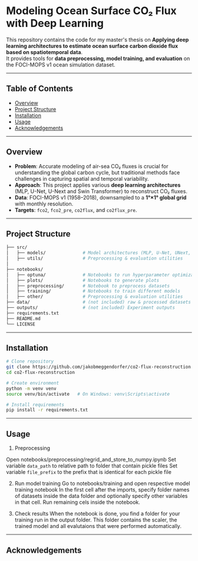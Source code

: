 # Modeling Ocean Surface CO₂ Flux with Deep Learning

This repository contains the code for my master's thesis on **Applying deep learning architectures to estimate ocean surface carbon dioxide flux based on spatiotemporal data**.  
It provides tools for **data preprocessing, model training, and evaluation** on the FOCI-MOPS v1 ocean simulation dataset.

---

## Table of Contents

- [Overview](#overview)
- [Project Structure](#project-structure)
- [Installation](#installation)
- [Usage](#-usage)
- [Acknowledgements](#-acknowledgements)

---

## Overview

- **Problem**: Accurate modeling of air-sea CO₂ fluxes is crucial for understanding the global carbon cycle, but traditional methods face challenges in capturing spatial and temporal variability.
- **Approach**: This project applies various **deep learning architectures** (MLP, U-Net, U-Next and Swin Transformer) to reconstruct CO₂ fluxes.
- **Data**: FOCI-MOPS v1 (1958–2018), downsampled to a **1°×1° global grid** with monthly resolution.
- **Targets**: `fco2`, `fco2_pre`, `co2flux`, and `co2flux_pre`.
---

## Project Structure

```bash
├── src/
│   ├── models/              # Model architectures (MLP, U-Net, UNext, SwinTransformer)
│   ├── utils/               # Preprocessing & evaluation utilities
│
├── notebooks/               
│   ├── optuna/              # Notebooks to run hyperparameter optimization
│   ├── plots/               # Notebooks to generate plots
│   ├── preprocessing/       # Notebook to preprocess datasets
│   ├── training/            # Notebooks to train different models
│   ├── other/               # Preprocessing & evaluation utilities
├── data/                    # (not included) raw & processed datasets
├── outputs/                 # (not included) Experiment outputs
├── requirements.txt
├── README.md
└── LICENSE
```

---

## Installation

```bash
# Clone repository
git clone https://github.com/jakobmeggendorfer/co2-flux-reconstruction.git
cd co2-flux-reconstruction

# Create environment
python -m venv venv
source venv/bin/activate   # On Windows: venv\Scripts\activate

# Install requirements
pip install -r requirements.txt
```
---

## Usage

1. Preprocessing

Open notebooks/preprocessing/regrid_and_store_to_numpy.ipynb
Set variable `data_path` to relative path to folder that contain pickle files
Set variable `file_prefix` to the prefix that is identical for each pickle file

2. Run model training
Go to notebooks/training and open respective model training notebook
In the first cell after the imports, specify folder names of datasets inside the data folder and optionally specify other variables in that cell.
Run remaining cels inside the notebook.

3. Check results
When the notebook is done, you find a folder for your training run in the output folder. This folder contains the scaler, the trained model and all evalutaions that were performed automatically.
---

## Acknowledgements

